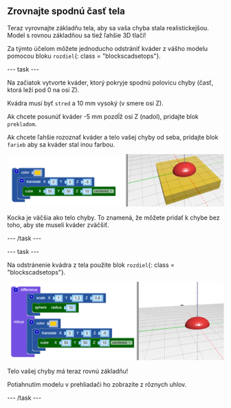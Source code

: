 ## Zrovnajte spodnú časť tela

Teraz vyrovnajte základňu tela, aby sa vaša chyba stala realistickejšou. Model s rovnou základňou sa tiež ľahšie 3D tlačí!

Za týmto účelom môžete jednoducho odstrániť kváder z vášho modelu pomocou bloku `rozdiel`{: class = "blockscadsetops"}.

--- task ---

Na začiatok vytvorte kváder, ktorý pokryje spodnú polovicu chyby (časť, ktorá leží pod 0 na osi Z).

Kvádra musí byť `stred` a 10 mm vysoký (v smere osi Z).

Ak chcete posunúť kváder -5 mm pozdĺž osi Z (nadol), pridajte blok `prekladom`.

Ak chcete ľahšie rozoznať kváder a telo vašej chyby od seba, pridajte blok `farieb` aby sa kváder stal inou farbou.

![snímka obrazovky](images/bug-body-cuboid.png)

Kocka je väčšia ako telo chyby. To znamená, že môžete pridať k chybe bez toho, aby ste museli kváder zväčšiť.

--- /task ---

--- task ---

Na odstránenie kvádra z tela použite blok `rozdiel`{: class = "blockscadsetops"}.

![snímka obrazovky](images/bug-difference.png)

Telo vašej chyby má teraz rovnú základňu!

Potiahnutím modelu v prehliadači ho zobrazíte z rôznych uhlov.

--- /task ---



  
